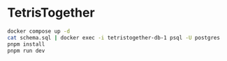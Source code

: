 # TetrisTogether

```sh
docker compose up -d
cat schema.sql | docker exec -i tetristogether-db-1 psql -U postgres
pnpm install
pnpm run dev
```

